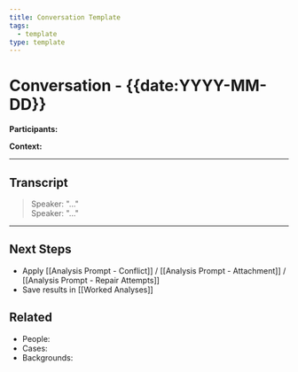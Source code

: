 ```yaml
---
title: Conversation Template
tags:
  - template
type: template
---
```


<!-- @format -->

# Conversation - {{date:YYYY-MM-DD}}

**Participants:**

**Context:**

---

## Transcript

> Speaker: "..."  
> Speaker: "..."

---

## Next Steps

- Apply [[Analysis Prompt - Conflict]] / [[Analysis Prompt - Attachment]] / [[Analysis Prompt - Repair Attempts]]
- Save results in [[Worked Analyses]]

## Related

- People:
- Cases:
- Backgrounds:

